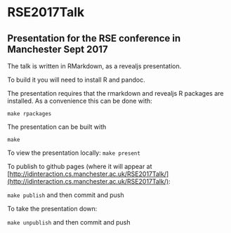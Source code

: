 # RSE2017Talk
## Presentation for the RSE conference in Manchester Sept 2017

The talk is written in RMarkdown, as a revealjs presentation. 

To build it you will need to install R and pandoc.

The presentation requires that the rmarkdown and revealjs R packages are installed.  As a convenience this can be done with:

`make rpackages`   

The presentation can be built with 

`make`

To view the presentation locally:
`make present`

To publish to github pages (where it will appear at [http://idinteraction.cs.manchester.ac.uk/RSE2017Talk/](http://idinteraction.cs.manchester.ac.uk/RSE2017Talk/):

`make publish` and then commit and push

To take the presentation down:

`make unpublish` and then commit and push

